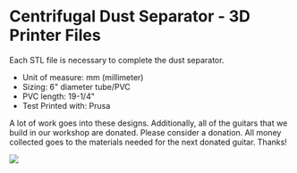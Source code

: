 # Centrifugal Dust Separator - 3D Printer Files
Each STL file is necessary to complete the dust separator.

- Unit of measure: mm (millimeter)
- Sizing: 6" diameter tube/PVC
- PVC length: 19-1/4"
- Test Printed with: Prusa

A lot of work goes into these designs.  Additionally, all of the guitars that we build in our workshop are donated.  Please consider a donation.  All money collected goes to the materials needed for the next donated guitar.  Thanks!


[![](https://www.paypalobjects.com/en_US/i/btn/btn_donateCC_LG.gif)](https://www.paypal.com/donate/?hosted_button_id=FESRJ6R4SLLRJ)
